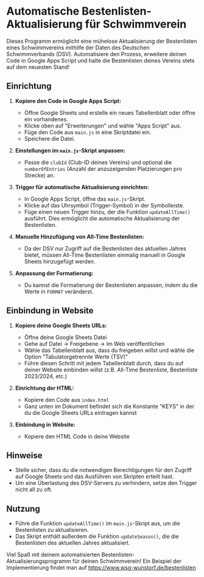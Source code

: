 # Automatische Bestenlisten-Aktualisierung für Schwimmverein

Dieses Programm ermöglicht eine mühelose Aktualisierung der Bestenlisten eines Schwimmvereins mithilfe der Daten des Deutschen Schwimmverbands (DSV). Automatisiere den Prozess, erweitere deinen Code in Google Apps Script und halte die Bestenlisten deines Vereins stets auf dem neuesten Stand!

## Einrichtung

1. **Kopiere den Code in Google Apps Script:**
   - Öffne Google Sheets und erstelle ein neues Tabellenblatt oder öffne ein vorhandenes.
   - Klicke oben auf "Erweiterungen" und wähle "Apps Script" aus.
   - Füge den Code aus `main.js` in eine Skriptdatei ein.
   - Speichere die Datei.

2. **Einstellungen im `main.js`-Skript anpassen:**
   - Passe die `clubId` (Club-ID deines Vereins) und optional die `numberOfEntries` (Anzahl der anzuzeigenden Platzierungen pro Strecke) an.

3. **Trigger für automatische Aktualisierung einrichten:**
   - In Google Apps Script, öffne das `main.js`-Skript.
   - Klicke auf das Uhrsymbol (Trigger-Symbol) in der Symbolleiste.
   - Füge einen neuen Trigger hinzu, der die Funktion `updateAllTime()` ausführt. Dies ermöglicht die automatische Aktualisierung der Bestenlisten.

4. **Manuelle Hinzufügung von All-Time Bestenlisten:**
   - Da der DSV nur Zugriff auf die Bestenlisten des aktuellen Jahres bietet, müssen All-Time Bestenlisten einmalig manuell in Google Sheets hinzugefügt werden.

5. **Anpassung der Formatierung:**
   - Du kannst die Formatierung der Bestenlisten anpassen, indem du die Werte in `FORMAT` veränderst.

## Einbindung in Website

1. **Kopiere deine Google Sheets URLs:**
   - Öffne deine Google Sheets Datei
   - Gehe auf Datei -> Freigebene -> Im Web veröffentlichen
   - Wähle das Tabellenblatt aus, dass du freigeben willst und wähle die Option "Tabulatorgetrennte Werte (TSV)"
   - Führe diesen Schritt mit jedem Tabellenblatt durch, dass du auf deiner Website einbinden willst (z.B. All-Time Bestenliste, Bestenliste 2023/2024, etc.)

2. **Einrichtung der HTML:**
   - Kopiere den Code aus `index.html`
   - Ganz unten im Dokument befindet sich die Konstante "KEYS" in der du die Google Sheets URLs eintragen kannst

3. **Einbindung in Website:**
   - Kopiere den HTML Code in deine Website

## Hinweise

- Stelle sicher, dass du die notwendigen Berechtigungen für den Zugriff auf Google Sheets und das Ausführen von Skripten erteilt hast.
- Um eine Überlastung des DSV-Servers zu verhindern, setze den Trigger nicht all zu oft.

## Nutzung

- Führe die Funktion `updateAllTime()` im `main.js`-Skript aus, um die Bestenlisten zu aktualisieren.
- Das Skript enthält außerdem die Funktion `updateSeason()`, die die Bestenlisten des aktuellen Jahres aktualisiert.

Viel Spaß mit deinem automatisierten Bestenlisten-Aktualisierungsprogramm für deinen Schwimmverein! Ein Beispiel der Implementierung findet man auf https://www.wsg-wunstorf.de/bestenlisten
